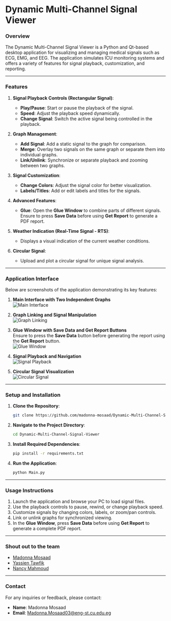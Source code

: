 # Dynamic Multi-Channel Signal Viewer

### **Overview**
The Dynamic Multi-Channel Signal Viewer is a Python and Qt-based desktop application for visualizing and managing medical signals such as ECG, EMG, and EEG. The application simulates ICU monitoring systems and offers a variety of features for signal playback, customization, and reporting.

---

### **Features**

1. **Signal Playback Controls (Rectangular Signal)**:
   - **Play/Pause**: Start or pause the playback of the signal.
   - **Speed**: Adjust the playback speed dynamically.
   - **Change Signal**: Switch the active signal being controlled in the playback.

2. **Graph Management**:
   - **Add Signal**: Add a static signal to the graph for comparison.
   - **Merge**: Overlay two signals on the same graph or separate them into individual graphs.
   - **Link/Unlink**: Synchronize or separate playback and zooming between two graphs.

3. **Signal Customization**:
   - **Change Colors**: Adjust the signal color for better visualization.
   - **Labels/Titles**: Add or edit labels and titles for the signals.

4. **Advanced Features**:
   - **Glue**: Open the **Glue Window** to combine parts of different signals. Ensure to press **Save Data** before using **Get Report** to generate a PDF report.

5. **Weather Indication (Real-Time Signal - RTS)**:
   - Displays a visual indication of the current weather conditions.

6. **Circular Signal**:
   - Upload and plot a circular signal for unique signal analysis.

---

### **Application Interface**
Below are screenshots of the application demonstrating its key features:

1. **Main Interface with Two Independent Graphs**  
   ![Main Interface](https://github.com/user-attachments/assets/2c6bc2bf-5924-4e73-aaf0-e1a3b51f33ba)

2. **Graph Linking and Signal Manipulation**  
   ![Graph Linking](https://github.com/user-attachments/assets/f8afb6e1-5fb5-4b46-b0bb-be5f1eb6881e)

3. **Glue Window with Save Data and Get Report Buttons**  
   Ensure to press the **Save Data** button before generating the report using the **Get Report** button.  
   ![Glue Window](https://github.com/user-attachments/assets/fdaed8a2-22a7-49a9-b5a9-c7657e8f59dd)

4. **Signal Playback and Navigation**  
   ![Signal Playback](https://github.com/user-attachments/assets/1ab3a206-43c6-476d-a454-d6587a470e0c)

5. **Circular Signal Visualization**  
   ![Circular Signal](https://github.com/user-attachments/assets/14a29bca-8649-40a0-846c-0d7f23d1ea7d)

---

### **Setup and Installation**
1. **Clone the Repository**:
   ```bash
   git clone https://github.com/madonna-mosaad/Dynamic-Multi-Channel-Signal-Viewer.git
   ```
2. **Navigate to the Project Directory**:
   ```bash
   cd Dynamic-Multi-Channel-Signal-Viewer
   ```
3. **Install Required Dependencies**:
   ```bash
   pip install -r requirements.txt
   ```
4. **Run the Application**:
   ```bash
   python Main.py
   ```

---

### **Usage Instructions**
1. Launch the application and browse your PC to load signal files.
2. Use the playback controls to pause, rewind, or change playback speed.
3. Customize signals by changing colors, labels, or zoom/pan controls.
4. Link or unlink graphs for synchronized viewing.
5. In the **Glue Window**, press **Save Data** before using **Get Report** to generate a complete PDF report.

---

### **Shout out to the team**

- [Madonna Mosaad](https://github.com/madonna-mosaad)
- [Yassien Tawfik](https://github.com/YassienTawfikk)
- [Nancy Mahmoud](https://github.com/nancymahmoud1)
---

### **Contact**
For any inquiries or feedback, please contact:
- **Name**: Madonna Mosaad
- **Email**: [Madonna.Mosaad03@eng-st.cu.edu.eg](mailto:Madonna.Mosaad03@eng-st.cu.edu.eg)
